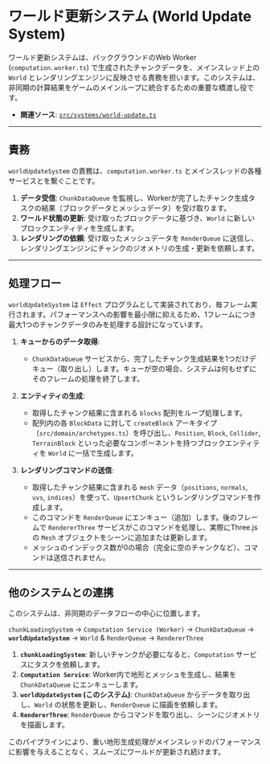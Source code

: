 # ワールド更新システム (World Update System)

ワールド更新システムは、バックグラウンドのWeb Worker (`computation.worker.ts`) で生成されたチャンクデータを、メインスレッド上の `World` とレンダリングエンジンに反映させる責務を担います。このシステムは、非同期の計算結果をゲームのメインループに統合するための重要な橋渡し役です。

- **関連ソース**: [`src/systems/world-update.ts`](../../src/systems/world-update.ts)

---

## 責務

`worldUpdateSystem` の責務は、`computation.worker.ts` とメインスレッドの各種サービスとを繋ぐことです。

1.  **データ受信**: `ChunkDataQueue` を監視し、Workerが完了したチャンク生成タスクの結果（ブロックデータとメッシュデータ）を受け取ります。
2.  **ワールド状態の更新**: 受け取ったブロックデータに基づき、`World` に新しいブロックエンティティを生成します。
3.  **レンダリングの依頼**: 受け取ったメッシュデータを `RenderQueue` に送信し、レンダリングエンジンにチャンクのジオメトリの生成・更新を依頼します。

---

## 処理フロー

`worldUpdateSystem` は `Effect` プログラムとして実装されており、毎フレーム実行されます。パフォーマンスへの影響を最小限に抑えるため、1フレームにつき最大1つのチャンクデータのみを処理する設計になっています。

1.  **キューからのデータ取得**:
    - `ChunkDataQueue` サービスから、完了したチャンク生成結果を1つだけデキュー（取り出し）します。キューが空の場合、システムは何もせずにそのフレームの処理を終了します。

2.  **エンティティの生成**:
    - 取得したチャンク結果に含まれる `blocks` 配列をループ処理します。
    - 配列内の各 `BlockData` に対して `createBlock` アーキタイプ（`src/domain/archetypes.ts`）を呼び出し、`Position`, `Block`, `Collider`, `TerrainBlock` といった必要なコンポーネントを持つブロックエンティティを `World` に一括で生成します。

3.  **レンダリングコマンドの送信**:
    - 取得したチャンク結果に含まれる `mesh` データ（`positions`, `normals`, `uvs`, `indices`）を使って、`UpsertChunk` というレンダリングコマンドを作成します。
    - このコマンドを `RenderQueue` にエンキュー（追加）します。後のフレームで `RendererThree` サービスがこのコマンドを処理し、実際にThree.jsの `Mesh` オブジェクトをシーンに追加または更新します。
    - メッシュのインデックス数が0の場合（完全に空のチャンクなど）、コマンドは送信されません。

---

## 他のシステムとの連携

このシステムは、非同期のデータフローの中心に位置します。

`chunkLoadingSystem` -> `Computation Service (Worker)` -> `ChunkDataQueue` -> **`worldUpdateSystem`** -> `World` & `RenderQueue` -> `RendererThree`

1.  **`chunkLoadingSystem`**: 新しいチャンクが必要になると、`Computation` サービスにタスクを依頼します。
2.  **`Computation Service`**: Worker内で地形とメッシュを生成し、結果を `ChunkDataQueue` にエンキューします。
3.  **`worldUpdateSystem` (このシステム)**: `ChunkDataQueue` からデータを取り出し、`World` の状態を更新し、`RenderQueue` に描画を依頼します。
4.  **`RendererThree`**: `RenderQueue` からコマンドを取り出し、シーンにジオメトリを描画します。

このパイプラインにより、重い地形生成処理がメインスレッドのパフォーマンスに影響を与えることなく、スムーズにワールドが更新され続けます。
